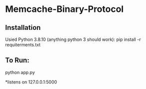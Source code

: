 # Memcache-Binary-Protocol

## Installation
Usied Python 3.8.10 (anything python 3 should work):
pip install -r requiterments.txt

## To Run:
python app.py

*listens on 127.0.0.1:5000


